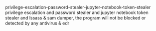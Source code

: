 privilege-escalation-password-stealer-jupyter-notebook-token-stealer
privilege escalation and password stealer and jupyter notebook token stealer and lssass & sam dumper, the program will not be blocked or detected by any antivirus & edr
